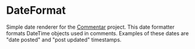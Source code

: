 DateFormat
=

Simple date renderer for the [Commentar][commentar] project. This date formatter formats DateTime objects used in comments. Examples of these dates are "date posted" and "post updated" timestamps.

[commentar]:https://github.com/Commentar/Commentar
